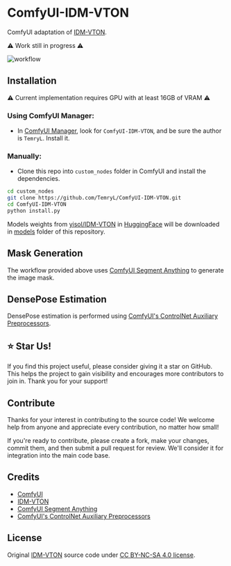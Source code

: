 # ComfyUI-IDM-VTON
ComfyUI adaptation of [IDM-VTON](https://github.com/yisol/IDM-VTON).

:warning: Work still in progress :warning:

![workflow](workflow.png)

## Installation

:warning: Current implementation requires GPU with at least 16GB of VRAM :warning:

### Using ComfyUI Manager:

- In [ComfyUI Manager](https://github.com/ltdrdata/ComfyUI-Manager), look for ```ComfyUI-IDM-VTON```, and be sure the author is ```TemryL```. Install it.

### Manually:
- Clone this repo into `custom_nodes` folder in ComfyUI and install the dependencies.
```bash
cd custom_nodes
git clone https://github.com/TemryL/ComfyUI-IDM-VTON.git
cd ComfyUI-IDM-VTON
python install.py
```

Models weights from [yisol/IDM-VTON](https://huggingface.co/yisol/IDM-VTON) in [HuggingFace](https://huggingface.co) will be downloaded in [models](models/) folder of this repository.

## Mask Generation
The workflow provided above uses [ComfyUI Segment Anything](https://github.com/storyicon/comfyui_segment_anything) to generate the image mask.

## DensePose Estimation
DensePose estimation is performed using [ComfyUI's ControlNet Auxiliary Preprocessors](https://github.com/Fannovel16/comfyui_controlnet_aux).

## :star: Star Us!
If you find this project useful, please consider giving it a star on GitHub. This helps the project to gain visibility and encourages more contributors to join in. Thank you for your support!

## Contribute
Thanks for your interest in contributing to the source code! We welcome help from anyone and appreciate every contribution, no matter how small!

If you're ready to contribute, please create a fork, make your changes, commit them, and then submit a pull request for review. We'll consider it for integration into the main code base.

## Credits
- [ComfyUI](https://github.com/comfyanonymous/ComfyUI)
- [IDM-VTON](https://github.com/yisol/IDM-VTON)
- [ComfyUI Segment Anything](https://github.com/storyicon/comfyui_segment_anything)
- [ComfyUI's ControlNet Auxiliary Preprocessors](https://github.com/Fannovel16/comfyui_controlnet_aux)

## License
Original [IDM-VTON](https://github.com/yisol/IDM-VTON) source code under [CC BY-NC-SA 4.0 license](https://creativecommons.org/licenses/by-nc-sa/4.0/legalcode).
